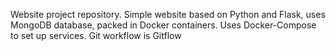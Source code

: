 Website project repository.
Simple website based on Python and Flask, uses MongoDB database, packed in Docker containers.
Uses Docker-Compose to set up services.
Git workflow is Gitflow